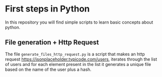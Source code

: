 # First steps in Python

In this repository you will find simple scripts to learn basic concepts about python.

## File generation + Http Request

The file `generate_files_http_request.py` is a script that makes an http request https://jsonplaceholder.typicode.com/users, iterates through the list of users and for each element present in the list it generates a unique file based on the name of the user plus a hash.
